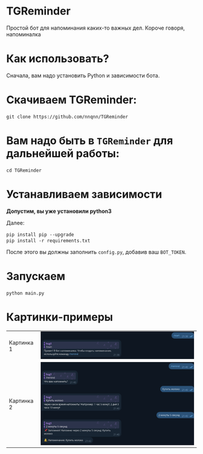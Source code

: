 # TGReminder
Простой бот для напоминания каких-то важных дел. Короче говоря, напоминалка

# Как использовать?
Сначала, вам надо установить Python и зависимости бота.

# Скачиваем TGReminder:
``` shell
git clone https://github.com/nnqnn/TGReminder
```
# Вам надо быть в `TGReminder` для дальнейшей работы:
``` shell
cd TGReminder
```

# Устанавливаем зависимости

**Допустим, вы уже установили python3**

Далее:

``` shell
pip install pip --upgrade
pip install -r requirements.txt
```

После этого вы должны заполнить `config.py`, добавив ваш `BOT_TOKEN`.

# Запускаем
```shell
python main.py
```
# Картинки-примеры
<table>
  <tr>
    <td>Картинка 1</td>
    <td><img src="images/image1.png"></td>
  </tr>
  <tr>
    <td>Картинка 2</td>
    <td><img src="images/image2.png"></td>
  </tr>
</table>

